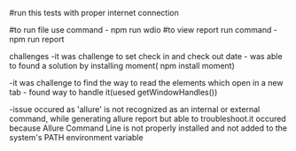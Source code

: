 #run this tests with proper internet connection

#to run file use command - npm run wdio
#to view report run command - npm run report

challenges
-it was challenge to set check in and check out date - was able to found a solution by installing moment( npm install moment)

-it was challenge to find the way to read the elements which open in a new tab - found way to handle it(uesed getWindowHandles())

-issue occured as 'allure' is not recognized as an internal or external command, while generating allure report but able to troubleshoot.it occured because Allure Command Line is not properly installed and not added to the system's PATH environment variable